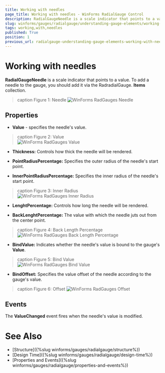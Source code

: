 ```yaml
---
title: Working with needles
page_title: Working with needles - WinForms RadialGauge Control
description: RadialGaugeNeedle is a scale indicator that points to a value. 
slug: winforms/gauges/radialgauge/understanding-gauge-elements/working-with-needles
tags: working,with,needles
published: True
position: 1
previous_url: radialgauge-understanding-gauge-elements-working-with-needles
---
```


# Working with needles

__RadialGaugeNeedle__ is a scale indicator that points to a value. To add a needle to the gauge, you should add it via the RadradialGauge. __Items__ collection. 

>caption Figure 1: Needle
![WinForms RadGauges Needle](images/radialgauge-understanding-gauge-elements-working-with-needles001.png)

## Properties

* __Value__ - specifies the needle's value.

>caption Figure 2: Value            
![WinForms RadGauges Value](images/radialgauge-understanding-gauge-elements-working-with-needles002.png)

* __Thickness:__ Controls how thick the needle will be rendered.

* __PointRadiusPercentage:__ Specifies the outer radius of the needle's start point.

* __InnerPointRadiusPercentage:__ Specifies the inner radius of the needle's start point.

>caption Figure 3: Inner Radius            
![WinForms RadGauges Inner Radius](images/radialgauge-understanding-gauge-elements-working-with-needles003.png)

* __LenghtPercentage:__ Controls how long the needle will be rendered.

* __BackLenghtPercentage:__ The value with which the needle juts out from the center point.

>caption Figure 4: Back Length Percentage            
![WinForms RadGauges Back Length Percentage](images/radialgauge-understanding-gauge-elements-working-with-needles004.png)

* __BindValue:__ Indicates whether the needle's value is bound to the gauge's __Value__.

>caption Figure 5: Bind Value            
![WinForms RadGauges Bind Value](images/radialgauge-understanding-gauge-elements-working-with-needles005.png)

* __BindOffset:__ Specifies the value offset of the needle according to the gauge's value.

>caption Figure 6: Offset
![WinForms RadGauges Offset](images/radialgauge-understanding-gauge-elements-working-with-needles006.png)

## Events

The __ValueChanged__ event fires when the needle's value is modified.

# See Also

* [Structure]({%slug winforms/gauges/radialgauge/structure%})
* [Design Time]({%slug winforms/gauges/radialgauge/design-time%})
* [Properties and Events]({%slug winforms/gauges/radialgauge/properties-and-events%})
      
